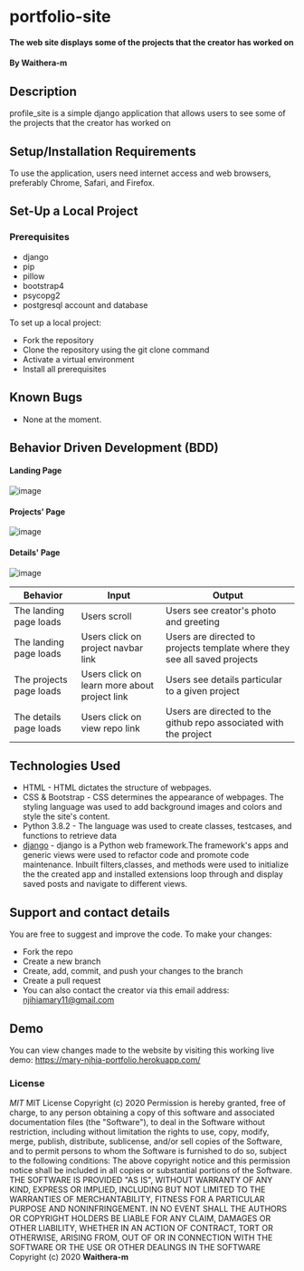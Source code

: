 # portfolio-site
#### The web site displays some of the projects that the creator has worked on 
#### By **Waithera-m**
## Description
profile_site is a simple django application that allows users to see some of the projects that the creator has worked on

## Setup/Installation Requirements
To use the application, users need internet access and web browsers, preferably  Chrome, Safari, and Firefox.
## Set-Up a Local Project
### Prerequisites
* django
* pip
* pillow
* bootstrap4
* psycopg2
* postgresql account and database

To set up a local project:
* Fork the repository
* Clone the repository using the git clone command
* Activate a virtual environment
* Install all prerequisites
## Known Bugs
* None at the moment.
## Behavior Driven Development (BDD)
#### Landing Page
![image](https://user-images.githubusercontent.com/60571734/82573571-9bd04380-9b8e-11ea-9ca1-c8817818ff05.png)

#### Projects' Page
![image](https://user-images.githubusercontent.com/60571734/82574449-d5557e80-9b8f-11ea-9307-2e3f2abbe282.png)

#### Details' Page
![image](https://user-images.githubusercontent.com/60571734/82574830-5ca2f200-9b90-11ea-9ae3-4841e2944426.png)


|Behavior                |Input                            |Output                             |
|------------------------|----------------------------------|----------------------------------|
|The landing page loads |Users scroll | Users see creator's photo and greeting|
|The landing page loads|Users click on project navbar link|Users are directed to projects template where they see all saved projects|
|The projects page loads|Users click on learn more about project link |Users see details particular to a given project|
|The details page loads|Users click on view repo link|Users are directed to the github repo associated with the project|
## Technologies Used
* HTML - HTML dictates the structure of webpages.
* CSS & Bootstrap - CSS determines the appearance of webpages. The styling language was used to add background images and colors and style the site's content.
* Python 3.8.2 - The language was used to create classes, testcases, and functions to retrieve data 
* [django](https://www.djangoproject.com/) -  django is a Python web framework.The framework's apps and generic views were used to refactor code and promote code maintenance. Inbuilt filters,classes, and methods were used to initialize the the created app and installed extensions loop through and display saved posts and navigate to different views. 
## Support and contact details
You are free to suggest and improve the code. To make your changes:
* Fork the repo
* Create a new branch
* Create, add, commit, and push your changes to the branch
* Create a pull request
* You can also contact the creator via this email address: njihiamary11@gmail.com
## Demo
You can view changes made to the website by visiting this working live demo: https://mary-njhia-portfolio.herokuapp.com/
### License
*MIT*
MIT License Copyright (c) 2020 Permission is hereby granted, free of charge, to any person obtaining a copy of this software and associated documentation files (the "Software"), to deal in the Software without restriction, including without limitation the rights to use, copy, modify, merge, publish, distribute, sublicense, and/or sell copies of the Software, and to permit persons to whom the Software is furnished to do so, subject to the following conditions: The above copyright notice and this permission notice shall be included in all copies or substantial portions of the Software. THE SOFTWARE IS PROVIDED "AS IS", WITHOUT WARRANTY OF ANY KIND, EXPRESS OR IMPLIED, INCLUDING BUT NOT LIMITED TO THE WARRANTIES OF MERCHANTABILITY, FITNESS FOR A PARTICULAR PURPOSE AND NONINFRINGEMENT. IN NO EVENT SHALL THE AUTHORS OR COPYRIGHT HOLDERS BE LIABLE FOR ANY CLAIM, DAMAGES OR OTHER LIABILITY, WHETHER IN AN ACTION OF CONTRACT, TORT OR OTHERWISE, ARISING FROM, OUT OF OR IN CONNECTION WITH THE SOFTWARE OR THE USE OR OTHER DEALINGS IN THE SOFTWARE
Copyright (c) 2020 **Waithera-m**